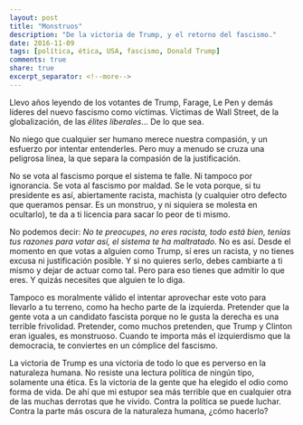 ```yaml
---
layout: post
title: "Monstruos"
description: "De la victoria de Trump, y el retorno del fascismo."
date: 2016-11-09
tags: [política, ética, USA, fascismo, Donald Trump]
comments: true
share: true
excerpt_separator: <!--more-->
---
```


Llevo años leyendo de los votantes de Trump, Farage, Le Pen y demás líderes del nuevo fascismo como víctimas. Víctimas de Wall Street, de la globalización, de las *élites liberales*... De lo que sea.

No niego que cualquier ser humano merece nuestra compasión, y un esfuerzo por intentar entenderles. Pero muy a menudo se cruza una peligrosa línea, la que separa la compasión de la justificación.

No se vota al fascismo porque el sistema te falle. Ni tampoco por ignorancia. Se vota al fascismo por maldad. Se le vota porque, si tu presidente es así, abiertamente racista, machista (y cualquier otro defecto que queramos pensar. Es un monstruo, y ni siquiera se molesta en ocultarlo), te da a ti licencia para sacar lo peor de ti mismo.

<!--more-->


No podemos decir: *No te preocupes, no eres racista, todo está bien, tenías tus razones para votar así, el sistema te ha maltratado*. No es así. Desde el momento en que votas a alguien como Trump, sí eres un racista, y no tienes excusa ni justificación posible. Y si no quieres serlo, debes cambiarte a ti mismo y dejar de actuar como tal. Pero para eso tienes que admitir lo que eres. Y quizás necesites que alguien te lo diga.

Tampoco es moralmente válido el intentar aprovechar este voto para llevarlo a tu terreno, como ha hecho parte de la izquierda. Pretender que la gente vota a un candidato fascista porque no le gusta la derecha es una terrible frivolidad. Pretender, como muchos pretenden, que Trump y Clinton eran iguales, es monstruoso. Cuando te importa más el izquierdismo que la democracia, te conviertes en un cómplice del fascismo.

La victoria de Trump es una victoria de todo lo que es perverso en la naturaleza humana. No resiste una lectura política de ningún tipo, solamente una ética. Es la victoria de la gente que ha elegido el odio como forma de vida. De ahí que mi estupor sea más terrible que en cualquier otra de las muchas derrotas que he vivido. Contra la política se puede luchar. Contra la parte más oscura de la naturaleza humana, ¿cómo hacerlo?

